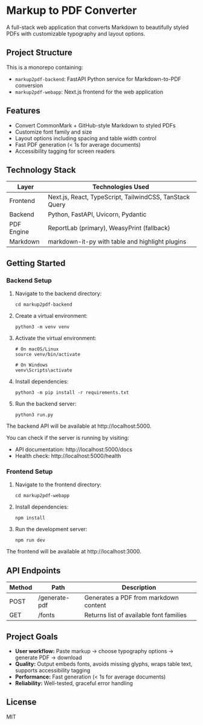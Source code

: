 # Markup to PDF Converter

A full-stack web application that converts Markdown to beautifully styled PDFs with customizable typography and layout options.

## Project Structure

This is a monorepo containing:

- `markup2pdf-backend`: FastAPI Python service for Markdown-to-PDF conversion
- `markup2pdf-webapp`: Next.js frontend for the web application

## Features

- Convert CommonMark + GitHub-style Markdown to styled PDFs
- Customize font family and size
- Layout options including spacing and table width control
- Fast PDF generation (< 1s for average documents)
- Accessibility tagging for screen readers

## Technology Stack

| Layer      | Technologies Used                                       |
| ---------- | ------------------------------------------------------- |
| Frontend   | Next.js, React, TypeScript, TailwindCSS, TanStack Query |
| Backend    | Python, FastAPI, Uvicorn, Pydantic                      |
| PDF Engine | ReportLab (primary), WeasyPrint (fallback)              |
| Markdown   | markdown-it-py with table and highlight plugins         |

## Getting Started

### Backend Setup

1. Navigate to the backend directory:

   ```
   cd markup2pdf-backend
   ```

2. Create a virtual environment:

   ```
   python3 -m venv venv
   ```

3. Activate the virtual environment:

   ```
   # On macOS/Linux
   source venv/bin/activate

   # On Windows
   venv\Scripts\activate
   ```

4. Install dependencies:

   ```
   python3 -m pip install -r requirements.txt
   ```

5. Run the backend server:
   ```
   python3 run.py
   ```

The backend API will be available at http://localhost:5000.

You can check if the server is running by visiting:

- API documentation: http://localhost:5000/docs
- Health check: http://localhost:5000/health

### Frontend Setup

1. Navigate to the frontend directory:

   ```
   cd markup2pdf-webapp
   ```

2. Install dependencies:

   ```
   npm install
   ```

3. Run the development server:
   ```
   npm run dev
   ```

The frontend will be available at http://localhost:3000.

## API Endpoints

| Method | Path          | Description                             |
| ------ | ------------- | --------------------------------------- |
| POST   | /generate-pdf | Generates a PDF from markdown content   |
| GET    | /fonts        | Returns list of available font families |

## Project Goals

- **User workflow:** Paste markup → choose typography options → generate PDF → download
- **Quality:** Output embeds fonts, avoids missing glyphs, wraps table text, supports accessibility tagging
- **Performance:** Fast generation (< 1s for average documents)
- **Reliability:** Well-tested, graceful error handling

## License

MIT
